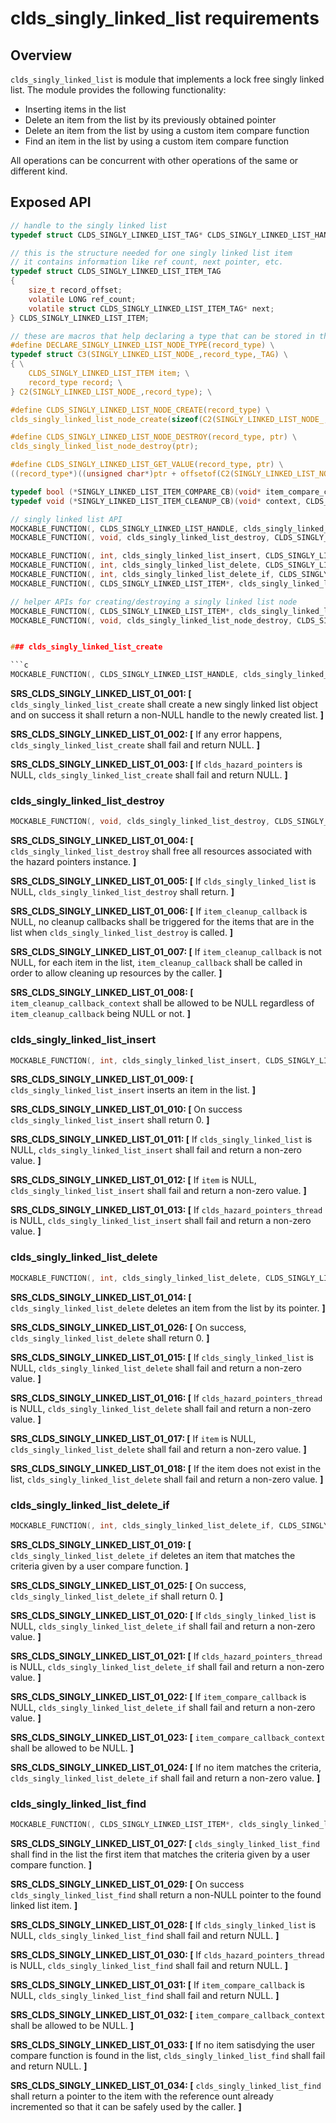 # clds_singly_linked_list requirements

## Overview

`clds_singly_linked_list` is module that implements a lock free singly linked list.
The module provides the following functionality:
- Inserting items in the list
- Delete an item from the list by its previously obtained pointer
- Delete an item from the list by using a custom item compare function
- Find an item in the list by using a custom item compare function

All operations can be concurrent with other operations of the same or different kind.

## Exposed API

```c
// handle to the singly linked list
typedef struct CLDS_SINGLY_LINKED_LIST_TAG* CLDS_SINGLY_LINKED_LIST_HANDLE;

// this is the structure needed for one singly linked list item
// it contains information like ref count, next pointer, etc.
typedef struct CLDS_SINGLY_LINKED_LIST_ITEM_TAG
{
    size_t record_offset;
    volatile LONG ref_count;
    volatile struct CLDS_SINGLY_LINKED_LIST_ITEM_TAG* next;
} CLDS_SINGLY_LINKED_LIST_ITEM;

// these are macros that help declaring a type that can be stored in the singly linked list
#define DECLARE_SINGLY_LINKED_LIST_NODE_TYPE(record_type) \
typedef struct C3(SINGLY_LINKED_LIST_NODE_,record_type,_TAG) \
{ \
    CLDS_SINGLY_LINKED_LIST_ITEM item; \
    record_type record; \
} C2(SINGLY_LINKED_LIST_NODE_,record_type); \

#define CLDS_SINGLY_LINKED_LIST_NODE_CREATE(record_type) \
clds_singly_linked_list_node_create(sizeof(C2(SINGLY_LINKED_LIST_NODE_,record_type)), offsetof(C2(SINGLY_LINKED_LIST_NODE_,record_type), item), offsetof(C2(SINGLY_LINKED_LIST_NODE_,record_type), record));

#define CLDS_SINGLY_LINKED_LIST_NODE_DESTROY(record_type, ptr) \
clds_singly_linked_list_node_destroy(ptr);

#define CLDS_SINGLY_LINKED_LIST_GET_VALUE(record_type, ptr) \
((record_type*)((unsigned char*)ptr + offsetof(C2(SINGLY_LINKED_LIST_NODE_,record_type), record)))

typedef bool (*SINGLY_LINKED_LIST_ITEM_COMPARE_CB)(void* item_compare_context, CLDS_SINGLY_LINKED_LIST_ITEM* item);
typedef void (*SINGLY_LINKED_LIST_ITEM_CLEANUP_CB)(void* context, CLDS_SINGLY_LINKED_LIST_ITEM* item);

// singly linked list API
MOCKABLE_FUNCTION(, CLDS_SINGLY_LINKED_LIST_HANDLE, clds_singly_linked_list_create, CLDS_HAZARD_POINTERS_HANDLE, clds_hazard_pointers);
MOCKABLE_FUNCTION(, void, clds_singly_linked_list_destroy, CLDS_SINGLY_LINKED_LIST_HANDLE, clds_singly_linked_list, SINGLY_LINKED_LIST_ITEM_CLEANUP_CB, item_cleanup_callback, void*, item_cleanup_callback_context);

MOCKABLE_FUNCTION(, int, clds_singly_linked_list_insert, CLDS_SINGLY_LINKED_LIST_HANDLE, clds_singly_linked_list, CLDS_HAZARD_POINTERS_THREAD_HANDLE, clds_hazard_pointers_thread, CLDS_SINGLY_LINKED_LIST_ITEM*, item);
MOCKABLE_FUNCTION(, int, clds_singly_linked_list_delete, CLDS_SINGLY_LINKED_LIST_HANDLE, clds_singly_linked_list, CLDS_HAZARD_POINTERS_THREAD_HANDLE, clds_hazard_pointers_thread, CLDS_SINGLY_LINKED_LIST_ITEM*, item);
MOCKABLE_FUNCTION(, int, clds_singly_linked_list_delete_if, CLDS_SINGLY_LINKED_LIST_HANDLE, clds_singly_linked_list, CLDS_HAZARD_POINTERS_THREAD_HANDLE, clds_hazard_pointers_thread, SINGLY_LINKED_LIST_ITEM_COMPARE_CB, item_compare_callback, void*, item_compare_callback_context);
MOCKABLE_FUNCTION(, CLDS_SINGLY_LINKED_LIST_ITEM*, clds_singly_linked_list_find, CLDS_SINGLY_LINKED_LIST_HANDLE, clds_singly_linked_list, CLDS_HAZARD_POINTERS_THREAD_HANDLE, clds_hazard_pointers_thread, SINGLY_LINKED_LIST_ITEM_COMPARE_CB, item_compare_callback, void*, item_compare_callback_context);

// helper APIs for creating/destroying a singly linked list node
MOCKABLE_FUNCTION(, CLDS_SINGLY_LINKED_LIST_ITEM*, clds_singly_linked_list_node_create, size_t, node_size, size_t, item_offset, size_t, record_offset);
MOCKABLE_FUNCTION(, void, clds_singly_linked_list_node_destroy, CLDS_SINGLY_LINKED_LIST_ITEM*, item);


### clds_singly_linked_list_create

```c
MOCKABLE_FUNCTION(, CLDS_SINGLY_LINKED_LIST_HANDLE, clds_singly_linked_list_create, CLDS_HAZARD_POINTERS_HANDLE, clds_hazard_pointers);
```

**SRS_CLDS_SINGLY_LINKED_LIST_01_001: [** `clds_singly_linked_list_create` shall create a new singly linked list object and on success it shall return a non-NULL handle to the newly created list. **]**

**SRS_CLDS_SINGLY_LINKED_LIST_01_002: [** If any error happens, `clds_singly_linked_list_create` shall fail and return NULL. **]**

**SRS_CLDS_SINGLY_LINKED_LIST_01_003: [** If `clds_hazard_pointers` is NULL, `clds_singly_linked_list_create` shall fail and return NULL. **]**

### clds_singly_linked_list_destroy

```c
MOCKABLE_FUNCTION(, void, clds_singly_linked_list_destroy, CLDS_SINGLY_LINKED_LIST_HANDLE, clds_singly_linked_list, SINGLY_LINKED_LIST_ITEM_CLEANUP_CB, item_cleanup_callback, void*, item_cleanup_callback_context);
```

**SRS_CLDS_SINGLY_LINKED_LIST_01_004: [** `clds_singly_linked_list_destroy` shall free all resources associated with the hazard pointers instance. **]**

**SRS_CLDS_SINGLY_LINKED_LIST_01_005: [** If `clds_singly_linked_list` is NULL, `clds_singly_linked_list_destroy` shall return. **]**

**SRS_CLDS_SINGLY_LINKED_LIST_01_006: [** If `item_cleanup_callback` is NULL, no cleanup callbacks shall be triggered for the items that are in the list when `clds_singly_linked_list_destroy` is called. **]**

**SRS_CLDS_SINGLY_LINKED_LIST_01_007: [** If `item_cleanup_callback` is not NULL, for each item in the list, `item_cleanup_callback` shall be called in order to allow cleaning up resources by the caller. **]**

**SRS_CLDS_SINGLY_LINKED_LIST_01_008: [** `item_cleanup_callback_context` shall be allowed to be NULL regardless of `item_cleanup_callback` being NULL or not. **]**

### clds_singly_linked_list_insert

```c
MOCKABLE_FUNCTION(, int, clds_singly_linked_list_insert, CLDS_SINGLY_LINKED_LIST_HANDLE, clds_singly_linked_list, CLDS_HAZARD_POINTERS_THREAD_HANDLE, clds_hazard_pointers_thread, CLDS_SINGLY_LINKED_LIST_ITEM*, item);
```

**SRS_CLDS_SINGLY_LINKED_LIST_01_009: [** `clds_singly_linked_list_insert` inserts an item in the list. **]**

**SRS_CLDS_SINGLY_LINKED_LIST_01_010: [** On success `clds_singly_linked_list_insert` shall return 0. **]**

**SRS_CLDS_SINGLY_LINKED_LIST_01_011: [** If `clds_singly_linked_list` is NULL, `clds_singly_linked_list_insert` shall fail and return a non-zero value. **]**

**SRS_CLDS_SINGLY_LINKED_LIST_01_012: [** If `item` is NULL, `clds_singly_linked_list_insert` shall fail and return a non-zero value. **]**

**SRS_CLDS_SINGLY_LINKED_LIST_01_013: [** If `clds_hazard_pointers_thread` is NULL, `clds_singly_linked_list_insert` shall fail and return a non-zero value. **]**

### clds_singly_linked_list_delete

```c
MOCKABLE_FUNCTION(, int, clds_singly_linked_list_delete, CLDS_SINGLY_LINKED_LIST_HANDLE, clds_singly_linked_list, CLDS_HAZARD_POINTERS_THREAD_HANDLE, clds_hazard_pointers_thread, CLDS_SINGLY_LINKED_LIST_ITEM*, item);
```

**SRS_CLDS_SINGLY_LINKED_LIST_01_014: [** `clds_singly_linked_list_delete` deletes an item from the list by its pointer. **]**

**SRS_CLDS_SINGLY_LINKED_LIST_01_026: [** On success, `clds_singly_linked_list_delete` shall return 0. **]**

**SRS_CLDS_SINGLY_LINKED_LIST_01_015: [** If `clds_singly_linked_list` is NULL, `clds_singly_linked_list_delete` shall fail and return a non-zero value. **]**

**SRS_CLDS_SINGLY_LINKED_LIST_01_016: [** If `clds_hazard_pointers_thread` is NULL, `clds_singly_linked_list_delete` shall fail and return a non-zero value. **]**

**SRS_CLDS_SINGLY_LINKED_LIST_01_017: [** If `item` is NULL, `clds_singly_linked_list_delete` shall fail and return a non-zero value. **]**

**SRS_CLDS_SINGLY_LINKED_LIST_01_018: [** If the item does not exist in the list, `clds_singly_linked_list_delete` shall fail and return a non-zero value. **]**

### clds_singly_linked_list_delete_if

```c
MOCKABLE_FUNCTION(, int, clds_singly_linked_list_delete_if, CLDS_SINGLY_LINKED_LIST_HANDLE, clds_singly_linked_list, CLDS_HAZARD_POINTERS_THREAD_HANDLE, clds_hazard_pointers_thread, SINGLY_LINKED_LIST_ITEM_COMPARE_CB, item_compare_callback, void*, item_compare_callback_context);
```

**SRS_CLDS_SINGLY_LINKED_LIST_01_019: [** `clds_singly_linked_list_delete_if` deletes an item that matches the criteria given by a user compare function. **]**

**SRS_CLDS_SINGLY_LINKED_LIST_01_025: [** On success, `clds_singly_linked_list_delete_if` shall return 0. **]**

**SRS_CLDS_SINGLY_LINKED_LIST_01_020: [** If `clds_singly_linked_list` is NULL, `clds_singly_linked_list_delete_if` shall fail and return a non-zero value. **]**

**SRS_CLDS_SINGLY_LINKED_LIST_01_021: [** If `clds_hazard_pointers_thread` is NULL, `clds_singly_linked_list_delete_if` shall fail and return a non-zero value. **]**

**SRS_CLDS_SINGLY_LINKED_LIST_01_022: [** If `item_compare_callback` is NULL, `clds_singly_linked_list_delete_if` shall fail and return a non-zero value. **]**

**SRS_CLDS_SINGLY_LINKED_LIST_01_023: [** `item_compare_callback_context` shall be allowed to be NULL. **]**

**SRS_CLDS_SINGLY_LINKED_LIST_01_024: [** If no item matches the criteria, `clds_singly_linked_list_delete_if` shall fail and return a non-zero value. **]**

### clds_singly_linked_list_find

```c
MOCKABLE_FUNCTION(, CLDS_SINGLY_LINKED_LIST_ITEM*, clds_singly_linked_list_find, CLDS_SINGLY_LINKED_LIST_HANDLE, clds_singly_linked_list, CLDS_HAZARD_POINTERS_THREAD_HANDLE, clds_hazard_pointers_thread, SINGLY_LINKED_LIST_ITEM_COMPARE_CB, item_compare_callback, void*, item_compare_callback_context);
```

**SRS_CLDS_SINGLY_LINKED_LIST_01_027: [** `clds_singly_linked_list_find` shall find in the list the first item that matches the criteria given by a user compare function. **]**

**SRS_CLDS_SINGLY_LINKED_LIST_01_029: [** On success `clds_singly_linked_list_find` shall return a non-NULL pointer to the found linked list item. **]**

**SRS_CLDS_SINGLY_LINKED_LIST_01_028: [** If `clds_singly_linked_list` is NULL, `clds_singly_linked_list_find` shall fail and return NULL. **]**

**SRS_CLDS_SINGLY_LINKED_LIST_01_030: [** If `clds_hazard_pointers_thread` is NULL, `clds_singly_linked_list_find` shall fail and return NULL. **]**

**SRS_CLDS_SINGLY_LINKED_LIST_01_031: [** If `item_compare_callback` is NULL, `clds_singly_linked_list_find` shall fail and return NULL. **]**

**SRS_CLDS_SINGLY_LINKED_LIST_01_032: [** `item_compare_callback_context` shall be allowed to be NULL. **]**

**SRS_CLDS_SINGLY_LINKED_LIST_01_033: [** If no item satisdying the user compare function is found in the list, `clds_singly_linked_list_find` shall fail and return NULL. **]**

**SRS_CLDS_SINGLY_LINKED_LIST_01_034: [** `clds_singly_linked_list_find` shall return a pointer to the item with the reference ount already incremented so that it can be safely used by the caller. **]**

